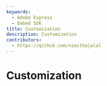 ```yaml
---
keywords:
  - Adobe Express
  - Embed SDK
title: Customization
description: Customization
contributors:
  - https://github.com/nimithajalal
---
```


# Customization
